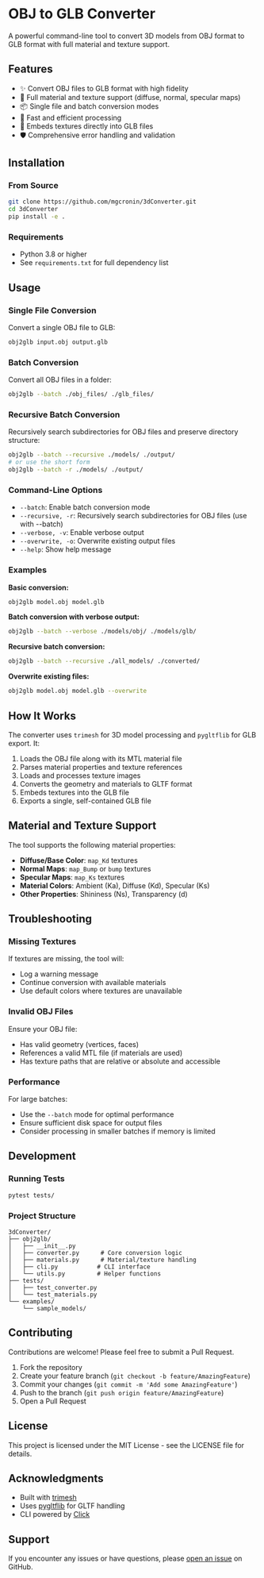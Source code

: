 # OBJ to GLB Converter

A powerful command-line tool to convert 3D models from OBJ format to GLB format with full material and texture support.

## Features

- ✨ Convert OBJ files to GLB format with high fidelity
- 🎨 Full material and texture support (diffuse, normal, specular maps)
- 📦 Single file and batch conversion modes
- 🚀 Fast and efficient processing
- 💼 Embeds textures directly into GLB files
- 🛡️ Comprehensive error handling and validation

## Installation

### From Source

```bash
git clone https://github.com/mgcronin/3dConverter.git
cd 3dConverter
pip install -e .
```

### Requirements

- Python 3.8 or higher
- See `requirements.txt` for full dependency list

## Usage

### Single File Conversion

Convert a single OBJ file to GLB:

```bash
obj2glb input.obj output.glb
```

### Batch Conversion

Convert all OBJ files in a folder:

```bash
obj2glb --batch ./obj_files/ ./glb_files/
```

### Recursive Batch Conversion

Recursively search subdirectories for OBJ files and preserve directory structure:

```bash
obj2glb --batch --recursive ./models/ ./output/
# or use the short form
obj2glb --batch -r ./models/ ./output/
```

### Command-Line Options

- `--batch`: Enable batch conversion mode
- `--recursive, -r`: Recursively search subdirectories for OBJ files (use with --batch)
- `--verbose, -v`: Enable verbose output
- `--overwrite, -o`: Overwrite existing output files
- `--help`: Show help message

### Examples

**Basic conversion:**
```bash
obj2glb model.obj model.glb
```

**Batch conversion with verbose output:**
```bash
obj2glb --batch --verbose ./models/obj/ ./models/glb/
```

**Recursive batch conversion:**
```bash
obj2glb --batch --recursive ./all_models/ ./converted/
```

**Overwrite existing files:**
```bash
obj2glb model.obj model.glb --overwrite
```

## How It Works

The converter uses `trimesh` for 3D model processing and `pygltflib` for GLB export. It:

1. Loads the OBJ file along with its MTL material file
2. Parses material properties and texture references
3. Loads and processes texture images
4. Converts the geometry and materials to GLTF format
5. Embeds textures into the GLB file
6. Exports a single, self-contained GLB file

## Material and Texture Support

The tool supports the following material properties:

- **Diffuse/Base Color**: `map_Kd` textures
- **Normal Maps**: `map_Bump` or `bump` textures
- **Specular Maps**: `map_Ks` textures
- **Material Colors**: Ambient (Ka), Diffuse (Kd), Specular (Ks)
- **Other Properties**: Shininess (Ns), Transparency (d)

## Troubleshooting

### Missing Textures

If textures are missing, the tool will:
- Log a warning message
- Continue conversion with available materials
- Use default colors where textures are unavailable

### Invalid OBJ Files

Ensure your OBJ file:
- Has valid geometry (vertices, faces)
- References a valid MTL file (if materials are used)
- Has texture paths that are relative or absolute and accessible

### Performance

For large batches:
- Use the `--batch` mode for optimal performance
- Ensure sufficient disk space for output files
- Consider processing in smaller batches if memory is limited

## Development

### Running Tests

```bash
pytest tests/
```

### Project Structure

```
3dConverter/
├── obj2glb/
│   ├── __init__.py
│   ├── converter.py      # Core conversion logic
│   ├── materials.py      # Material/texture handling
│   ├── cli.py           # CLI interface
│   └── utils.py         # Helper functions
├── tests/
│   ├── test_converter.py
│   └── test_materials.py
└── examples/
    └── sample_models/
```

## Contributing

Contributions are welcome! Please feel free to submit a Pull Request.

1. Fork the repository
2. Create your feature branch (`git checkout -b feature/AmazingFeature`)
3. Commit your changes (`git commit -m 'Add some AmazingFeature'`)
4. Push to the branch (`git push origin feature/AmazingFeature`)
5. Open a Pull Request

## License

This project is licensed under the MIT License - see the LICENSE file for details.

## Acknowledgments

- Built with [trimesh](https://github.com/mikedh/trimesh)
- Uses [pygltflib](https://gitlab.com/dodgyville/pygltflib) for GLTF handling
- CLI powered by [Click](https://click.palletsprojects.com/)

## Support

If you encounter any issues or have questions, please [open an issue](https://github.com/mgcronin/3dConverter/issues) on GitHub.

